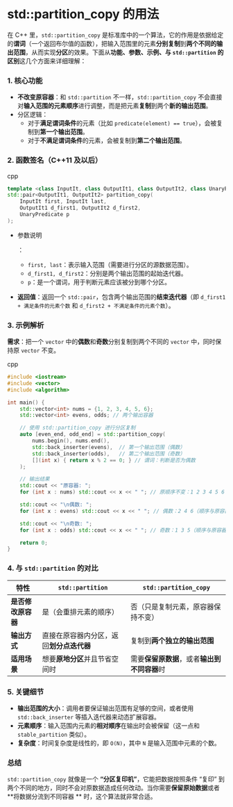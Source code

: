 # std::partition_copy 的用法

在 C++ 里，`std::partition_copy` 是标准库中的一个算法，它的作用是依据给定的**谓词**（一个返回布尔值的函数），把输入范围里的元素**分别复制**到**两个不同的输出范围**，从而实现**分区**的效果。下面从**功能、参数、示例、与 `std::partition` 的区别**这几个方面来详细理解：

### **1. 核心功能**

- **不改变原容器**：和 `std::partition` 不一样，`std::partition_copy` 不会直接对**输入范围的元素顺序**进行调整，而是把元素**复制**到两个**新的输出范围**。
- 分区逻辑：
  - 对于**满足谓词条件**的元素（比如 `predicate(element) == true`），会被复制到**第一个输出范围**。
  - 对于**不满足谓词条件**的元素，会被复制到**第二个输出范围**。

### **2. 函数签名（C++11 及以后）**

cpp

```cpp
template <class InputIt, class OutputIt1, class OutputIt2, class UnaryPredicate>
std::pair<OutputIt1, OutputIt2> partition_copy(
    InputIt first, InputIt last,
    OutputIt1 d_first1, OutputIt2 d_first2,
    UnaryPredicate p
);
```

- 参数说明

  ：

  - `first, last`：表示输入范围（需要进行分区的源数据范围）。
  - `d_first1, d_first2`：分别是两个输出范围的起始迭代器。
  - `p`：是一个谓词，用于判断元素应该被分到哪个分区。

- **返回值**：返回一个 `std::pair`，包含两个输出范围的**结束迭代器**（即 `d_first1 + 满足条件的元素个数` 和 `d_first2 + 不满足条件的元素个数`）。

### **3. 示例解析**

**需求**：把一个 `vector` 中的**偶数**和**奇数**分别复制到两个不同的 `vector` 中，同时保持原 `vector` 不变。

cpp

```cpp
#include <iostream>
#include <vector>
#include <algorithm>

int main() {
    std::vector<int> nums = {1, 2, 3, 4, 5, 6};
    std::vector<int> evens, odds; // 两个输出容器

    // 使用 std::partition_copy 进行分区复制
    auto [even_end, odd_end] = std::partition_copy(
        nums.begin(), nums.end(),
        std::back_inserter(evens),  // 第一个输出范围（偶数）
        std::back_inserter(odds),   // 第二个输出范围（奇数）
        [](int x) { return x % 2 == 0; } // 谓词：判断是否为偶数
    );

    // 输出结果
    std::cout << "原容器: ";
    for (int x : nums) std::cout << x << " "; // 原顺序不变：1 2 3 4 5 6

    std::cout << "\n偶数: ";
    for (int x : evens) std::cout << x << " "; // 偶数：2 4 6（顺序与原容器相同）

    std::cout << "\n奇数: ";
    for (int x : odds) std::cout << x << " "; // 奇数：1 3 5（顺序与原容器相同）

    return 0;
}
```

### **4. 与 `std::partition` 的对比**

| 特性               | `std::partition`                         | `std::partition_copy`                        |
| ------------------ | ---------------------------------------- | -------------------------------------------- |
| **是否修改原容器** | 是（会重排元素的顺序）                   | 否（只是复制元素，原容器保持不变）           |
| **输出方式**       | 直接在原容器内分区，返回**划分点迭代器** | 复制到**两个独立的输出范围**                 |
| **适用场景**       | 想要**原地分区**并且节省空间时           | 需要**保留原数据**，或者**输出到不同容器**时 |

### **5. 关键细节**

- **输出范围的大小**：调用者要保证输出范围有足够的空间，或者使用 `std::back_inserter` 等插入迭代器来动态扩展容器。
- **元素顺序**：输入范围内元素的**相对顺序**在输出时会被保留（这一点和 `stable_partition` 类似）。
- **复杂度**：时间复杂度是线性的，即 `O(N)`，其中 `N` 是输入范围中元素的个数。

### **总结**

`std::partition_copy` 就像是一个 **“分区复印机”**，它能把数据按照条件 “复印” 到两个不同的地方，同时不会对原数据造成任何改动。当你需要**保留原始数据**或者**将数据分流到不同容器 ** 时，这个算法就非常合适。

